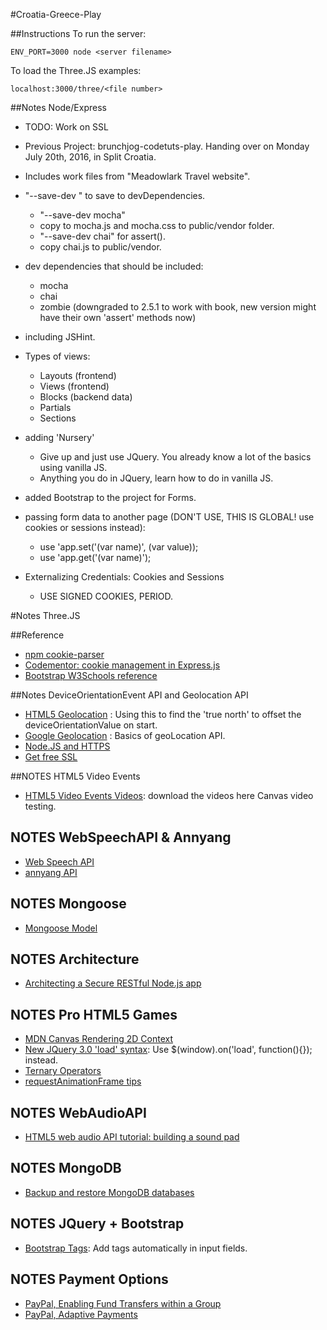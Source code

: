 #Croatia-Greece-Play

##Instructions
To run the server:

	ENV_PORT=3000 node <server filename> 
	
To load the Three.JS examples:

    localhost:3000/three/<file number>
	
##Notes Node/Express
- TODO: Work on SSL
- Previous Project: brunchjog-codetuts-play. Handing over on Monday July 20th, 2016, in Split Croatia.
- Includes work files from "Meadowlark Travel website".
- "--save-dev <package>" to save to devDependencies.
    - "--save-dev mocha"
    - copy to mocha.js and mocha.css to public/vendor folder.
    - "--save-dev chai" for assert().
    - copy chai.js to public/vendor.
- dev dependencies that should be included:
    - mocha
    - chai
    - zombie (downgraded to 2.5.1 to work with book, new version might have their own 'assert' methods now)
- including JSHint.
- Types of views:
    - Layouts (frontend)
    - Views (frontend)
    - Blocks (backend data)
    - Partials
    - Sections
- adding 'Nursery'
    - Give up and just use JQuery. You already know a lot of the basics using vanilla JS.
    - Anything you do in JQuery, learn how to do in vanilla JS.
- added Bootstrap to the project for Forms.

- passing form data to another page (DON'T USE, THIS IS GLOBAL! use cookies or sessions instead):
    - use 'app.set('(var name)', (var value));
    - use 'app.get('(var name)');
    
- Externalizing Credentials: Cookies and Sessions
    - USE SIGNED COOKIES, PERIOD.

#Notes Three.JS

##Reference
- [npm cookie-parser](https://www.npmjs.com/package/cookie-parser)
- [Codementor: cookie management in Express.js](https://www.codementor.io/nodejs/tutorial/cookie-management-in-express-js)
- [Bootstrap W3Schools reference](http://www.w3schools.com/bootstrap/bootstrap_alerts.asp)

##Notes DeviceOrientationEvent API and Geolocation API
- [HTML5 Geolocation](http://www.w3schools.com/html/html5_geolocation.asp) : Using this to find the 'true north' to offset the deviceOrientationValue on start.
- [Google Geolocation](https://developers.google.com/web/fundamentals/native-hardware/user-location/obtain-location?hl=en) : Basics of geoLocation API.
- [Node.JS and HTTPS](http://stackoverflow.com/questions/11744975/enabling-https-on-express-js)
- [Get free SSL](https://mobiforge.com/news-comment/no-https-then-bye-bye-geolocation-in-chrome-50)

##NOTES HTML5 Video Events
- [HTML5 Video Events Videos](https://www.w3.org/2010/05/video/mediaevents.html): download the videos here Canvas video testing.

## NOTES WebSpeechAPI & Annyang
- [Web Speech API](https://developer.mozilla.org/en-US/docs/Web/API/Window/speechSynthesis)
- [annyang API](https://github.com/TalAter/annyang)

## NOTES Mongoose
- [Mongoose Model](http://mongoosejs.com/docs/models.html)

## NOTES Architecture
- [Architecting a Secure RESTful Node.js app](http://thejackalofjavascript.com/architecting-a-restful-node-js-app/)

## NOTES Pro HTML5 Games
- [MDN Canvas Rendering 2D Context](https://developer.mozilla.org/en-US/docs/Web/API/CanvasRenderingContext2D/drawImage)
- [New JQuery 3.0 'load' syntax](http://stackoverflow.com/questions/37738732/jquery-3-0-url-indexof-error): Use $(window).on('load', function(){}); instead.
- [Ternary Operators](https://developer.mozilla.org/en-US/docs/Web/JavaScript/Reference/Operators/Conditional_Operator)
- [requestAnimationFrame tips](http://creativejs.com/resources/requestanimationframe/)

## NOTES WebAudioAPI
- [HTML5 web audio API tutorial: building a sound pad](https://www.sitepoint.com/html5-web-audio-api-tutorial-building-virtual-synth-pad/)

## NOTES MongoDB
- [Backup and restore MongoDB databases](https://docs.mongodb.com/manual/tutorial/backup-and-restore-tools/)

## NOTES JQuery + Bootstrap
- [Bootstrap Tags](https://bootstrap-tagsinput.github.io/bootstrap-tagsinput/examples/): Add tags automatically in input fields.

## NOTES Payment Options
- [PayPal, Enabling Fund Transfers within a Group](https://developer.paypal.com/docs/classic/use-cases/uc_social-transfers-within-group/)
- [PayPal, Adaptive Payments](https://developer.paypal.com/docs/classic/products/adaptive-payments/)


